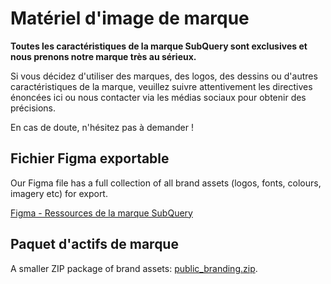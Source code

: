 # Matériel d'image de marque

**Toutes les caractéristiques de la marque SubQuery sont exclusives et nous prenons notre marque très au sérieux.**

Si vous décidez d'utiliser des marques, des logos, des dessins ou d'autres caractéristiques de la marque, veuillez suivre attentivement les directives énoncées ici ou nous contacter via les médias sociaux pour obtenir des précisions.

En cas de doute, n'hésitez pas à demander !

## Fichier Figma exportable

Our Figma file has a full collection of all brand assets (logos, fonts, colours, imagery etc) for export.

[Figma - Ressources de la marque SubQuery](https://www.figma.com/file/AaCXaOcElrlbxq8fz39sJU/SubQuery-Brand-Resources?node-id=3%3A2)

## Paquet d'actifs de marque

A smaller ZIP package of brand assets: [public_branding.zip](https://static.subquery.network/public_branding.zip).
